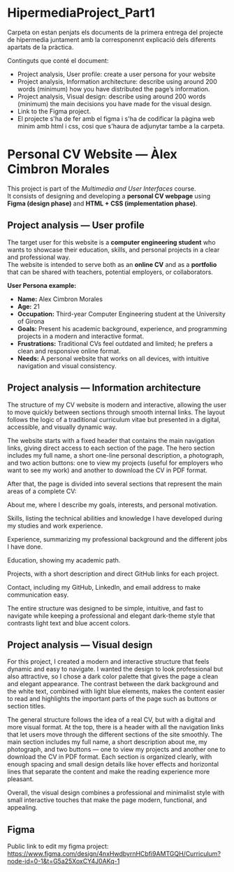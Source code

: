 # HipermediaProject_Part1
Carpeta on estan penjats els documents de la primera entrega del projecte de hipermedia juntament amb la corresponennt explicació dels diferents apartats de la pràctica.

Continguts que conté el document:
- Project analysis, User profile: create a user persona for your website 
- Project analysis, Information architecture: describe using around 200 words (minimum) how you have distributed the page’s information.
- Project analysis, Visual design: describe using around 200 words (minimum) the main decisions you have made for the visual design.
- Link to the Figma project.
- El projecte s'ha de fer amb el figma i s'ha de codificar la pàgina web minim amb html i css, cosi que s'haura de adjunytar tambe a la carpeta.

# Personal CV Website — Àlex Cimbron Morales

This project is part of the *Multimedia and User Interfaces* course.  
It consists of designing and developing a **personal CV webpage** using **Figma (design phase)** and **HTML + CSS (implementation phase)**.

## Project analysis — User profile

The target user for this website is a **computer engineering student** who wants to showcase their education, skills, and personal projects in a clear and professional way.  
The website is intended to serve both as an **online CV** and as a **portfolio** that can be shared with teachers, potential employers, or collaborators.

**User Persona example:**
- **Name:** Alex Cimbron Morales  
- **Age:** 21  
- **Occupation:** Third-year Computer Engineering student at the University of Girona  
- **Goals:** Present his academic background, experience, and programming projects in a modern and interactive format.  
- **Frustrations:** Traditional CVs feel outdated and limited; he prefers a clean and responsive online format.  
- **Needs:** A personal website that works on all devices, with intuitive navigation and visual consistency.

## Project analysis — Information architecture

The structure of my CV website is modern and interactive, allowing the user to move quickly between sections through smooth internal links.
The layout follows the logic of a traditional curriculum vitae but presented in a digital, accessible, and visually dynamic way.

The website starts with a fixed header that contains the main navigation links, giving direct access to each section of the page.
The hero section includes my full name, a short one-line personal description, a photograph, and two action buttons: one to view my projects (useful for employers who want to see my work) and another to download the CV in PDF format.

After that, the page is divided into several sections that represent the main areas of a complete CV:

About me, where I describe my goals, interests, and personal motivation.

Skills, listing the technical abilities and knowledge I have developed during my studies and work experience.

Experience, summarizing my professional background and the different jobs I have done.

Education, showing my academic path.

Projects, with a short description and direct GitHub links for each project.

Contact, including my GitHub, LinkedIn, and email address to make communication easy.

The entire structure was designed to be simple, intuitive, and fast to navigate while keeping a professional and elegant dark-theme style that contrasts light text and blue accent colors.

## Project analysis — Visual design

For this project, I created a modern and interactive structure that feels dynamic and easy to navigate.
I wanted the design to look professional but also attractive, so I chose a dark color palette that gives the page a clean and elegant appearance.
The contrast between the dark background and the white text, combined with light blue elements, makes the content easier to read and highlights the important parts of the page such as buttons or section titles.

The general structure follows the idea of ​​a real CV, but with a digital and more visual format.
At the top, there is a header with all the navigation links that let users move through the different sections of the site smoothly.
The main section includes my full name, a short description about me, my photograph, and two buttons — one to view my projects and another one to download the CV in PDF format.
Each section is organized clearly, with enough spacing and small design details like hover effects and horizontal lines that separate the content and make the reading experience more pleasant.

Overall, the visual design combines a professional and minimalist style with small interactive touches that make the page modern, functional, and appealing.

## Figma
Public link to edit my figma project: https://www.figma.com/design/4nxHwdbyrnHCbfi9AMTGQH/Curriculum?node-id=0-1&t=G5a25XoxCY4J0AKq-1

